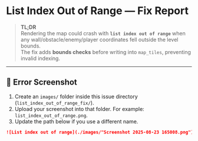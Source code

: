 # List Index Out of Range — Fix Report

> **TL;DR**  
> Rendering the map could crash with **`list index out of range`** when any wall/obstacle/enemy/player coordinates fell outside the level bounds.  
> The fix adds **bounds checks** before writing into `map_tiles`, preventing invalid indexing.

---

## 📸 Error Screenshot

<!-- 🔽 HOW TO ADD YOUR IMAGE 🔽 -->
1. Create an `images/` folder inside this issue directory (`list_index_out_of_range_fix/`).
2. Upload your screenshot into that folder. For example: `list_index_out_of_range.png`.
3. Update the path below if you use a different name.

```markdown
![List index out of range](./images/"Screenshot 2025-08-23 165008.png")

